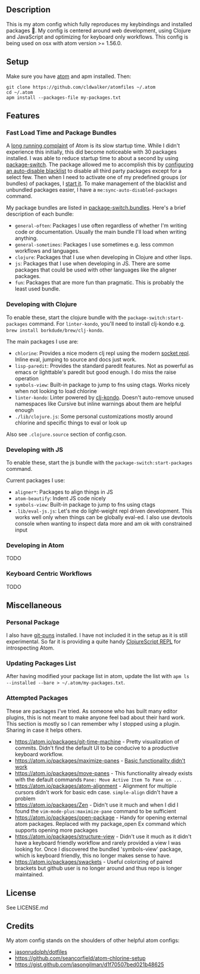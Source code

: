 ## Description
This is my atom config which fully reproduces my keybindings and installed
packages 🎉. My config is centered around web development, using Clojure and
JavaScript and optimizing for keyboard only workflows. This
config is being used on osx with atom version >= 1.56.0.

## Setup

Make sure you have [atom](https://atom.io/) and apm installed. Then:

```
git clone https://github.com/cldwalker/atomfiles ~/.atom
cd ~/.atom
apm install --packages-file my-packages.txt
```

## Features

### Fast Load Time and Package Bundles

A [long running complaint](https://github.com/atom/atom/issues/2654) of Atom is
its slow startup time. While I didn't experience this initially, this did become
noticeable with 30 packages installed. I was able to reduce startup time to
about a second by using
[package-switch](https://github.com/fstiewitz/package-switch). The package
allowed me to accomplish this by [configuring an auto-disable
blacklist](https://github.com/fstiewitz/package-switch#auto-disable-packages) to
disable all third party packages except for a select few. Then when I need to
activate one of my predefined groups (or bundles) of packages, I [start
it](https://github.com/fstiewitz/package-switch#execute-a-bundlepackage). To
make management of the blacklist and unbundled packages easier, I have a
`me:sync-auto-disabled-packages` command.

My package bundles are listed in [package-switch.bundles](./package-switch.bundles).
Here's a brief description of each bundle:
* `general-often`: Packages I use often regardless of whether I'm writing code or documentation.
  Usually the main bundle I'll load when writing anything.
* `general-sometimes`: Packages I use sometimes e.g. less common workflows and languages.
* `clojure`: Packages that I use when developing in Clojure and other lisps.
* `js`: Packages that I use when developing in JS. There are some packages that
  could be used with other languages like the aligner packages.
* `fun`: Packages that are more fun than pragmatic. This is probably the least used bundle.

### Developing with Clojure

To enable these, start the clojure bundle with the `package-switch:start-packages` command. For `linter-kondo`, you'll need to install clj-kondo e.g. `brew install borkdude/brew/clj-kondo`.

The main packages I use are:
* `chlorine`: Provides a nice modern clj repl using the modern [socket
  repl](https://clojure.org/reference/repl_and_main#_launching_a_socket_server).
  Inline eval, jumping to source and docs just work.
* `lisp-paredit`: Provides the standard paredit features. Not as powerful as emacs or lighttable's paredit but good enough. I do miss the raise operation
* `symbols-view`: Built-in package to jump to fns using ctags. Works nicely when not looking to load chlorine
* `linter-kondo`: Linter powered by [clj-kondo](https://github.com/borkdude/clj-kondo). Doesn't auto-remove unused namespaces like Cursive but inline warnings about them are helpful enough
* `./lib/clojure.js`: Some personal customizations mostly around chlorine and specific things to eval or look up

Also see `.clojure.source` section of config.cson.

### Developing with JS

To enable these, start the js bundle with the `package-switch:start-packages` command.

Current packages I use:

* `aligner*`: Packages to align things in JS
* `atom-beautify`: Indent JS code nicely
* `symbols-view`: Built-in package to jump to fns using ctags
* `.lib/eval-js.js`: Let's me do light-weight repl driven development. This works
  well only when things can be globally eval-ed. I also use devtools console when
  wanting to inspect data more and am ok with constrained input

### Developing in Atom
TODO

### Keyboard Centric Workflows
TODO

## Miscellaneous

### Personal Package
I also have [git-puns](https://github.com/cldwalker/git-puns) installed. I have not included it in the setup as it is still experimental. So far it is providing a quite handy [ClojureScript REPL](https://github.com/cldwalker/git-puns#repl-features) for introspecting Atom.

### Updating Packages List
After having modified your package list in atom, update the list with `apm ls --installed --bare > ~/.atom/my-packages.txt`.

### Attempted Packages
These are packages I've tried. As someone who has built many editor plugins, this is not meant to make anyone feel bad about their hard work. This section is mostly so I can remember why I stopped using a plugin. Sharing in case it helps others.

* https://atom.io/packages/git-time-machine - Pretty visualization of commits. Didn't find the default UI to be conducive to a productive keyboard workflow.
* https://atom.io/packages/maximize-panes - [Basic functionality didn't work](https://github.com/santip/maximize-panes/issues/23)
* https://atom.io/packages/move-panes - This functionality already exists with the default commands `Pane: Move Active Item To Pane on ...`
* https://atom.io/packages/atom-alignment - Alignment for multiple cursors didn't work for basic edn case. `simple-align` didn't have a problem
* https://atom.io/packages/Zen - Didn't use it much and when I did I found the `vim-mode-plus:maximize-pane` command to be sufficient
* https://atom.io/packages/open-package - Handy for opening external atom packages. Replaced with my package_open Ex command which supports opening more packages
* https://atom.io/packages/structure-view - Didn't use it much as it didn't have a keyboard friendly workflow and rarely provided a view I was looking for. Once I discovered the bundled 'symbols-view' package, which is keyboard friendly, this no longer makes sense to have.
* https://atom.io/packages/swackets - Useful colorizing of paired brackets but github user is no
  longer around and thus repo is longer maintained.

## License
See LICENSE.md

## Credits

My atom config stands on the shoulders of other helpful atom configs:
* [jasonrudolph/dotfiles](https://github.com/jasonrudolph/dotfiles/tree/master/atom)
* https://github.com/seancorfield/atom-chlorine-setup
* https://gist.github.com/jasongilman/d1f70507bed021b48625
